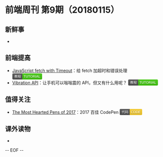 # 前端周刊 第9期（20180115）

## 新鲜事
- 

## 前端提高
- [JavaScript fetch with Timeout](https://davidwalsh.name/fetch-timeout?utm_source=mife&utm_medium=article&utm_campaign=frontendweekly&utm_term=tutorial)：给 fetch 加超时和错误处理 <img valign="top" width="auto" height="20" src="assets/tutorial.svg" />
- [Vibration API](https://davidwalsh.name/vibration-api?utm_source=mife&utm_medium=article&utm_campaign=frontendweekly&utm_term=tutorial)：让手机可以嗡嗡震的 API，但又有什么用呢？ <img valign="top" width="auto" height="20" src="assets/tutorial.svg" />

## 值得关注
- [The Most Hearted Pens of 2017](https://codepen.io/2017/popular/pens/?utm_source=mife&utm_medium=article&utm_campaign=frontendweekly&utm_term=code)：2017 百佳 CodePen <img valign="top" width="auto" height="20" src="assets/code.svg" />

## 课外读物
- 

-- EOF --
